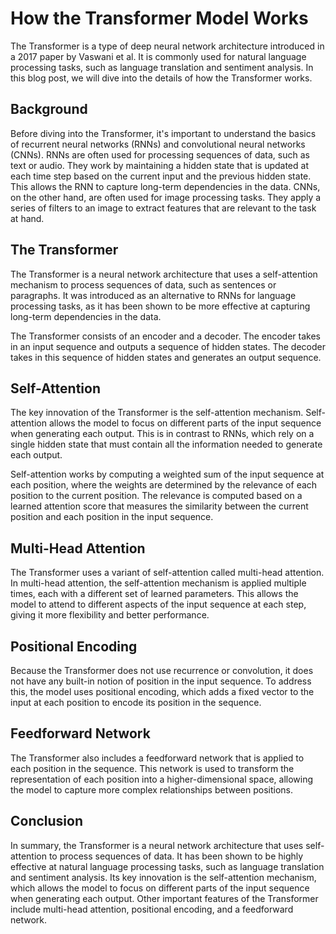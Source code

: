# How the Transformer Model Works
The Transformer is a type of deep neural network architecture introduced in a 2017 paper by Vaswani et al. It is commonly used for natural language processing tasks, such as language translation and sentiment analysis. In this blog post, we will dive into the details of how the Transformer works.

## Background 
Before diving into the Transformer, it's important to understand the basics of recurrent neural networks (RNNs) and convolutional neural networks (CNNs). RNNs are often used for processing sequences of data, such as text or audio. They work by maintaining a hidden state that is updated at each time step based on the current input and the previous hidden state. This allows the RNN to capture long-term dependencies in the data. CNNs, on the other hand, are often used for image processing tasks. They apply a series of filters to an image to extract features that are relevant to the task at hand.

## The Transformer
The Transformer is a neural network architecture that uses a self-attention mechanism to process sequences of data, such as sentences or paragraphs. It was introduced as an alternative to RNNs for language processing tasks, as it has been shown to be more effective at capturing long-term dependencies in the data.

The Transformer consists of an encoder and a decoder. The encoder takes in an input sequence and outputs a sequence of hidden states. The decoder takes in this sequence of hidden states and generates an output sequence.

## Self-Attention 
The key innovation of the Transformer is the self-attention mechanism. Self-attention allows the model to focus on different parts of the input sequence when generating each output. This is in contrast to RNNs, which rely on a single hidden state that must contain all the information needed to generate each output.

Self-attention works by computing a weighted sum of the input sequence at each position, where the weights are determined by the relevance of each position to the current position. The relevance is computed based on a learned attention score that measures the similarity between the current position and each position in the input sequence.


## Multi-Head Attention
The Transformer uses a variant of self-attention called multi-head attention. In multi-head attention, the self-attention mechanism is applied multiple times, each with a different set of learned parameters. This allows the model to attend to different aspects of the input sequence at each step, giving it more flexibility and better performance.

## Positional Encoding
Because the Transformer does not use recurrence or convolution, it does not have any built-in notion of position in the input sequence. To address this, the model uses positional encoding, which adds a fixed vector to the input at each position to encode its position in the sequence.

## Feedforward Network 
The Transformer also includes a feedforward network that is applied to each position in the sequence. This network is used to transform the representation of each position into a higher-dimensional space, allowing the model to capture more complex relationships between positions.

## Conclusion
In summary, the Transformer is a neural network architecture that uses self-attention to process sequences of data. It has been shown to be highly effective at natural language processing tasks, such as language translation and sentiment analysis. Its key innovation is the self-attention mechanism, which allows the model to focus on different parts of the input sequence when generating each output. Other important features of the Transformer include multi-head attention, positional encoding, and a feedforward network.
